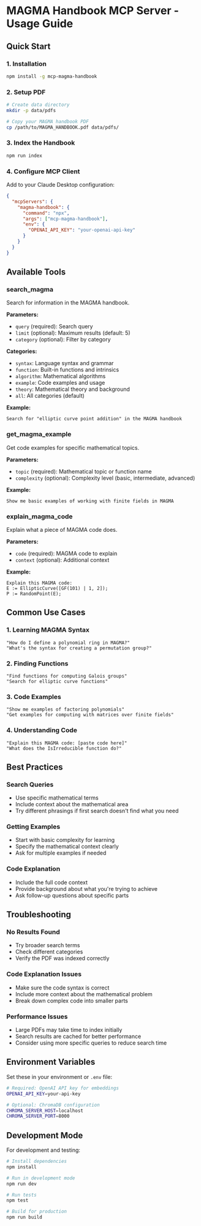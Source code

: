 # MAGMA Handbook MCP Server - Usage Guide

## Quick Start

### 1. Installation
```bash
npm install -g mcp-magma-handbook
```

### 2. Setup PDF
```bash
# Create data directory
mkdir -p data/pdfs

# Copy your MAGMA handbook PDF
cp /path/to/MAGMA_HANDBOOK.pdf data/pdfs/
```

### 3. Index the Handbook
```bash
npm run index
```

### 4. Configure MCP Client
Add to your Claude Desktop configuration:
```json
{
  "mcpServers": {
    "magma-handbook": {
      "command": "npx",
      "args": ["mcp-magma-handbook"],
      "env": {
        "OPENAI_API_KEY": "your-openai-api-key"
      }
    }
  }
}
```

## Available Tools

### search_magma
Search for information in the MAGMA handbook.

**Parameters:**
- `query` (required): Search query
- `limit` (optional): Maximum results (default: 5)
- `category` (optional): Filter by category

**Categories:**
- `syntax`: Language syntax and grammar
- `function`: Built-in functions and intrinsics
- `algorithm`: Mathematical algorithms
- `example`: Code examples and usage
- `theory`: Mathematical theory and background
- `all`: All categories (default)

**Example:**
```
Search for "elliptic curve point addition" in the MAGMA handbook
```

### get_magma_example
Get code examples for specific mathematical topics.

**Parameters:**
- `topic` (required): Mathematical topic or function name
- `complexity` (optional): Complexity level (basic, intermediate, advanced)

**Example:**
```
Show me basic examples of working with finite fields in MAGMA
```

### explain_magma_code
Explain what a piece of MAGMA code does.

**Parameters:**
- `code` (required): MAGMA code to explain
- `context` (optional): Additional context

**Example:**
```
Explain this MAGMA code:
E := EllipticCurve([GF(101) | 1, 2]);
P := RandomPoint(E);
```

## Common Use Cases

### 1. Learning MAGMA Syntax
```
"How do I define a polynomial ring in MAGMA?"
"What's the syntax for creating a permutation group?"
```

### 2. Finding Functions
```
"Find functions for computing Galois groups"
"Search for elliptic curve functions"
```

### 3. Code Examples
```
"Show me examples of factoring polynomials"
"Get examples for computing with matrices over finite fields"
```

### 4. Understanding Code
```
"Explain this MAGMA code: [paste code here]"
"What does the IsIrreducible function do?"
```

## Best Practices

### Search Queries
- Use specific mathematical terms
- Include context about the mathematical area
- Try different phrasings if first search doesn't find what you need

### Getting Examples
- Start with basic complexity for learning
- Specify the mathematical context clearly
- Ask for multiple examples if needed

### Code Explanation
- Include the full code context
- Provide background about what you're trying to achieve
- Ask follow-up questions about specific parts

## Troubleshooting

### No Results Found
- Try broader search terms
- Check different categories
- Verify the PDF was indexed correctly

### Code Explanation Issues
- Make sure the code syntax is correct
- Include more context about the mathematical problem
- Break down complex code into smaller parts

### Performance Issues
- Large PDFs may take time to index initially
- Search results are cached for better performance
- Consider using more specific queries to reduce search time

## Environment Variables

Set these in your environment or `.env` file:

```bash
# Required: OpenAI API key for embeddings
OPENAI_API_KEY=your-api-key

# Optional: ChromaDB configuration
CHROMA_SERVER_HOST=localhost
CHROMA_SERVER_PORT=8000
```

## Development Mode

For development and testing:

```bash
# Install dependencies
npm install

# Run in development mode
npm run dev

# Run tests
npm test

# Build for production
npm run build
```